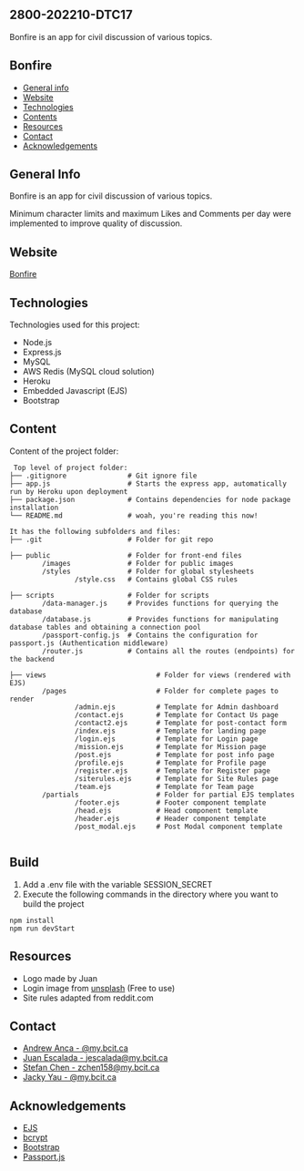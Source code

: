 ## 2800-202210-DTC17
Bonfire is an app for civil discussion of various topics.

## Bonfire

* [General info](#general-info)
* [Website](#website)
* [Technologies](#technologies)
* [Contents](#content)
* [Resources](#resources)
* [Contact](#contact)
* [Acknowledgements](#acknowledgements)

## General Info
Bonfire is an app for civil discussion of various topics.

Minimum character limits and maximum Likes and Comments per day were implemented to improve quality of discussion. 

## Website
[Bonfire](https://thebonfireapp.herokuapp.com/)
	
## Technologies
Technologies used for this project:
* Node.js
* Express.js
* MySQL
* AWS Redis (MySQL cloud solution)
* Heroku
* Embedded Javascript (EJS)
* Bootstrap

## Content
Content of the project folder:

```
 Top level of project folder: 
├── .gitignore               # Git ignore file
├── app.js                   # Starts the express app, automatically run by Heroku upon deployment
├── package.json             # Contains dependencies for node package installation
└── README.md                # woah, you're reading this now!

It has the following subfolders and files:
├── .git                     # Folder for git repo

├── public                   # Folder for front-end files
        /images              # Folder for public images
        /styles              # Folder for global stylesheets
                /style.css   # Contains global CSS rules

├── scripts                  # Folder for scripts
        /data-manager.js     # Provides functions for querying the database
        /database.js         # Provides functions for manipulating database tables and obtaining a connection pool
        /passport-config.js  # Contains the configuration for passport.js (Authentication middleware)
        /router.js           # Contains all the routes (endpoints) for the backend
        
├── views                           # Folder for views (rendered with EJS)
        /pages                      # Folder for complete pages to render
                /admin.ejs          # Template for Admin dashboard
                /contact.ejs        # Template for Contact Us page
                /contact2.ejs       # Template for post-contact form
                /index.ejs          # Template for landing page
                /login.ejs          # Template for Login page
                /mission.ejs        # Template for Mission page
                /post.ejs           # Template for post info page
                /profile.ejs        # Template for Profile page
                /register.ejs       # Template for Register page
                /siterules.ejs      # Template for Site Rules page
                /team.ejs           # Template for Team page
        /partials                   # Folder for partial EJS templates
                /footer.ejs         # Footer component template
                /head.ejs           # Head component template
                /header.ejs         # Header component template
                /post_modal.ejs     # Post Modal component template
        
```

## Build
1. Add a .env file with the variable SESSION_SECRET
2. Execute the following commands in the directory where you want to build the project
```
npm install
npm run devStart
```

## Resources 
- Logo made by Juan 
- Login image from [unsplash](https://unsplash.com/) (Free to use) 
- Site rules adapted from reddit.com 

## Contact 
* [Andrew Anca - @my.bcit.ca]()
* [Juan Escalada - jescalada@my.bcit.ca](mailto:jescalada@my.bcit.ca)
* [Stefan Chen - zchen158@my.bcit.ca](mailto:zchen158@my.bcit.ca)
* [Jacky Yau - @my.bcit.ca]()

## Acknowledgements 
* <a href="https://ejs.co/">EJS</a>
* <a href="https://www.npmjs.com/package/bcrypt">bcrypt</a>
* <a href="https://getbootstrap.com/">Bootstrap</a>
* <a href="https://www.passportjs.org/">Passport.js</a>
